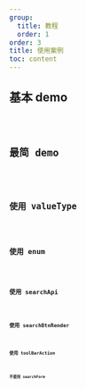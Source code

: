 ```yaml
---
group:
  title: 教程
  order: 1
order: 3
title: 使用案例
toc: content
---
```


## 基本 demo

<code src='./demo/basic.jsx' />

## 最简 demo

<code src='./demo/simplest.jsx' />

## 使用 valueType

<code src='./demo/valueType.jsx' />

## 使用 enum

<code src='./demo/enum.jsx' />

## 使用 searchApi

<code src='./demo/searchApi.jsx' />

## 使用 searchBtnRender

<code src='./demo/custom.jsx' />

## 使用 toolBarAction

<code src='./demo/toolbarAction.jsx' />

## 不使用 searchForm

<code src='./demo/nosearch.jsx' />
